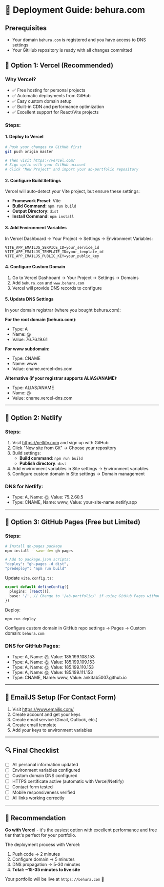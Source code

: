 # 🚀 Deployment Guide: behura.com

## Prerequisites
- Your domain `behura.com` is registered and you have access to DNS settings
- Your GitHub repository is ready with all changes committed

## 🌟 **Option 1: Vercel (Recommended)**

### Why Vercel?
- ✅ Free hosting for personal projects
- ✅ Automatic deployments from GitHub
- ✅ Easy custom domain setup
- ✅ Built-in CDN and performance optimization
- ✅ Excellent support for React/Vite projects

### Steps:

#### 1. Deploy to Vercel
```bash
# Push your changes to GitHub first
git push origin master

# Then visit https://vercel.com/
# Sign up/in with your GitHub account
# Click "New Project" and import your ab-portfolio repository
```

#### 2. Configure Build Settings
Vercel will auto-detect your Vite project, but ensure these settings:
- **Framework Preset**: Vite
- **Build Command**: `npm run build`
- **Output Directory**: `dist`
- **Install Command**: `npm install`

#### 3. Add Environment Variables
In Vercel Dashboard → Your Project → Settings → Environment Variables:
```
VITE_APP_EMAILJS_SERVICE_ID=your_service_id
VITE_APP_EMAILJS_TEMPLATE_ID=your_template_id
VITE_APP_EMAILJS_PUBLIC_KEY=your_public_key
```

#### 4. Configure Custom Domain
1. Go to Vercel Dashboard → Your Project → Settings → Domains
2. Add `behura.com` and `www.behura.com`
3. Vercel will provide DNS records to configure

#### 5. Update DNS Settings
In your domain registrar (where you bought behura.com):

**For the root domain (behura.com):**
- Type: A
- Name: @
- Value: 76.76.19.61

**For www subdomain:**
- Type: CNAME
- Name: www
- Value: cname.vercel-dns.com

**Alternative (if your registrar supports ALIAS/ANAME):**
- Type: ALIAS/ANAME
- Name: @
- Value: cname.vercel-dns.com

---

## 🌟 **Option 2: Netlify**

### Steps:
1. Visit https://netlify.com and sign up with GitHub
2. Click "New site from Git" → Choose your repository
3. Build settings:
   - **Build command**: `npm run build`
   - **Publish directory**: `dist`
4. Add environment variables in Site settings → Environment variables
5. Configure custom domain in Site settings → Domain management

### DNS for Netlify:
- Type: A, Name: @, Value: 75.2.60.5
- Type: CNAME, Name: www, Value: your-site-name.netlify.app

---

## 🌟 **Option 3: GitHub Pages (Free but Limited)**

### Steps:
```bash
# Install gh-pages package
npm install --save-dev gh-pages

# Add to package.json scripts:
"deploy": "gh-pages -d dist",
"predeploy": "npm run build"
```

Update `vite.config.ts`:
```typescript
export default defineConfig({
  plugins: [react()],
  base: '/', // Change to '/ab-portfolio/' if using GitHub Pages without custom domain
})
```

Deploy:
```bash
npm run deploy
```

Configure custom domain in GitHub repo settings → Pages → Custom domain: `behura.com`

### DNS for GitHub Pages:
- Type: A, Name: @, Value: 185.199.108.153
- Type: A, Name: @, Value: 185.199.109.153
- Type: A, Name: @, Value: 185.199.110.153
- Type: A, Name: @, Value: 185.199.111.153
- Type: CNAME, Name: www, Value: ankitab5007.github.io

---

## 📧 **EmailJS Setup (For Contact Form)**

1. Visit https://www.emailjs.com/
2. Create account and get your keys
3. Create email service (Gmail, Outlook, etc.)
4. Create email template
5. Add your keys to environment variables

---

## 🔍 **Final Checklist**

- [ ] All personal information updated
- [ ] Environment variables configured
- [ ] Custom domain DNS configured
- [ ] HTTPS certificate active (automatic with Vercel/Netlify)
- [ ] Contact form tested
- [ ] Mobile responsiveness verified
- [ ] All links working correctly

---

## 🎯 **Recommendation**

**Go with Vercel** - it's the easiest option with excellent performance and free tier that's perfect for your portfolio.

The deployment process with Vercel:
1. Push code → 2 minutes
2. Configure domain → 5 minutes  
3. DNS propagation → 5-30 minutes
4. **Total: ~15-35 minutes to live site**

Your portfolio will be live at `https://behura.com` 🚀
